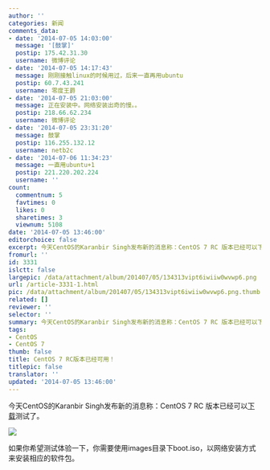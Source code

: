 ```yaml
---
author: ''
categories: 新闻
comments_data:
- date: '2014-07-05 14:03:00'
  message: '[鼓掌]'
  postip: 175.42.31.30
  username: 微博评论
- date: '2014-07-05 14:17:43'
  message: 刚刚接触linux的时候用过，后来一直再用ubuntu
  postip: 60.7.43.241
  username: 零度王爵
- date: '2014-07-05 21:03:00'
  message: 正在安装中。网络安装出奇的慢。。
  postip: 218.66.62.234
  username: 微博评论
- date: '2014-07-05 23:31:20'
  message: 鼓掌
  postip: 116.255.132.12
  username: netb2c
- date: '2014-07-06 11:34:23'
  message: 一直用ubuntu+1
  postip: 221.220.202.224
  username: ''
count:
  commentnum: 5
  favtimes: 0
  likes: 0
  sharetimes: 3
  viewnum: 5108
date: '2014-07-05 13:46:00'
editorchoice: false
excerpt: 今天CentOS的Karanbir Singh发布新的消息称：CentOS 7 RC 版本已经可以下载测试了。  如果你希望测试体验一下，你需要使用images目录下boot.iso，以网络安装方式安装来安装相应的软件包。
fromurl: ''
id: 3331
islctt: false
largepic: /data/attachment/album/201407/05/134313vipt6iwiiw0wvwp6.png
url: /article-3331-1.html
pic: /data/attachment/album/201407/05/134313vipt6iwiiw0wvwp6.png.thumb.jpg
related: []
reviewer: ''
selector: ''
summary: 今天CentOS的Karanbir Singh发布新的消息称：CentOS 7 RC 版本已经可以下载测试了。  如果你希望测试体验一下，你需要使用images目录下boot.iso，以网络安装方式安装来安装相应的软件包。
tags:
- CentOS
- CentOS 7
thumb: false
title: CentOS 7 RC版本已经可用！
titlepic: false
translator: ''
updated: '2014-07-05 13:46:00'
---
```


今天CentOS的Karanbir Singh发布新的消息称：CentOS 7 RC 版本已经可以[下载](http://buildlogs.centos.org/centos/7/os/x86_64-20140704-1/)测试了。


![](/data/attachment/album/201407/05/134313vipt6iwiiw0wvwp6.png)


如果你希望测试体验一下，你需要使用images目录下boot.iso，以网络安装方式来安装相应的软件包。